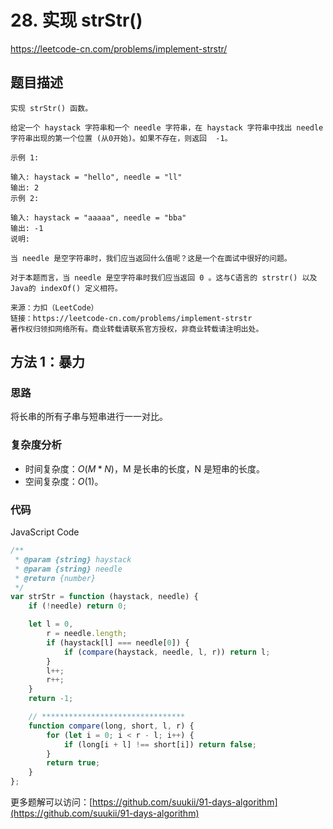 # 28. 实现 strStr()

https://leetcode-cn.com/problems/implement-strstr/

## 题目描述

```
实现 strStr() 函数。

给定一个 haystack 字符串和一个 needle 字符串，在 haystack 字符串中找出 needle 字符串出现的第一个位置 (从0开始)。如果不存在，则返回  -1。

示例 1:

输入: haystack = "hello", needle = "ll"
输出: 2
示例 2:

输入: haystack = "aaaaa", needle = "bba"
输出: -1
说明:

当 needle 是空字符串时，我们应当返回什么值呢？这是一个在面试中很好的问题。

对于本题而言，当 needle 是空字符串时我们应当返回 0 。这与C语言的 strstr() 以及 Java的 indexOf() 定义相符。

来源：力扣（LeetCode）
链接：https://leetcode-cn.com/problems/implement-strstr
著作权归领扣网络所有。商业转载请联系官方授权，非商业转载请注明出处。
```

## 方法 1：暴力

### 思路

将长串的所有子串与短串进行一一对比。

### 复杂度分析

-   时间复杂度：$O(M*N)$，M 是长串的长度，N 是短串的长度。
-   空间复杂度：$O(1)$。

### 代码

JavaScript Code

```js
/**
 * @param {string} haystack
 * @param {string} needle
 * @return {number}
 */
var strStr = function (haystack, needle) {
    if (!needle) return 0;

    let l = 0,
        r = needle.length;
        if (haystack[l] === needle[0]) {
            if (compare(haystack, needle, l, r)) return l;
        }
        l++;
        r++;
    }
    return -1;

    // ********************************
    function compare(long, short, l, r) {
        for (let i = 0; i < r - l; i++) {
            if (long[i + l] !== short[i]) return false;
        }
        return true;
    }
};
```

更多题解可以访问：[https://github.com/suukii/91-days-algorithm](https://github.com/suukii/91-days-algorithm)
